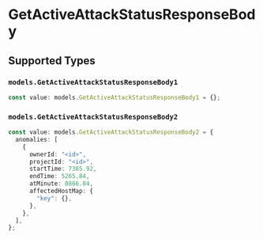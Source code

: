 # GetActiveAttackStatusResponseBody


## Supported Types

### `models.GetActiveAttackStatusResponseBody1`

```typescript
const value: models.GetActiveAttackStatusResponseBody1 = {};
```

### `models.GetActiveAttackStatusResponseBody2`

```typescript
const value: models.GetActiveAttackStatusResponseBody2 = {
  anomalies: [
    {
      ownerId: "<id>",
      projectId: "<id>",
      startTime: 7385.92,
      endTime: 5265.84,
      atMinute: 8866.84,
      affectedHostMap: {
        "key": {},
      },
    },
  ],
};
```

